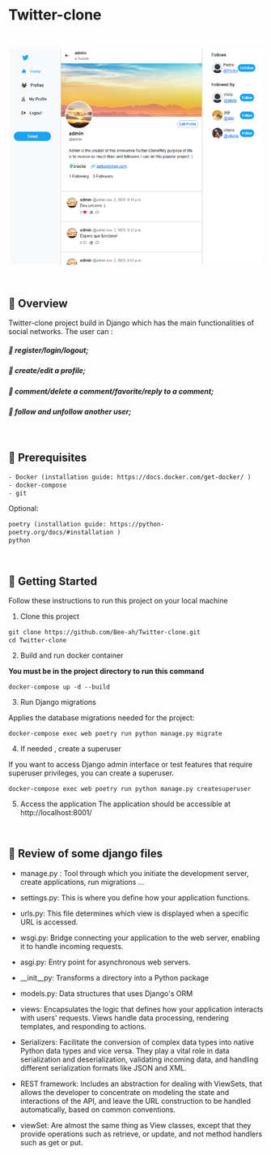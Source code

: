 # Twitter-clone

<br>

![Screenshot of](readme_image.png)

<br>

## :dart: Overview
Twitter-clone project build in Django which has the main functionalities of social networks. 
The user can :
##### :small_orange_diamond: register/login/logout;
##### :small_orange_diamond: create/edit a profile;
##### :small_orange_diamond: comment/delete a comment/favorite/reply to a comment;
##### :small_orange_diamond: follow and unfollow another user;
<br>

## :loudspeaker: Prerequisites

```
- Docker (installation guide: https://docs.docker.com/get-docker/ )
- docker-compose
- git
```

Optional:
```
poetry (installation guide: https://python-poetry.org/docs/#installation )
python
```
<br>

## :dizzy: Getting Started
Follow these instructions to run this project on your local machine 

1. Clone this project

```
git clone https://github.com/Bee-ah/Twitter-clone.git
cd Twitter-clone
```

2. Build and run docker container

**You must be in the project directory to run this command**
```
docker-compose up -d --build
```

3. Run Django migrations

Applies the database migrations needed for the project:
```
docker-compose exec web poetry run python manage.py migrate
```

4. If needed , create a superuser

If you want to access Django admin interface or test features that require superuser privileges, you can create a superuser.
```
docker-compose exec web poetry run python manage.py createsuperuser
```

5. Access the application
The application should be accessible at http://localhost:8001/ 

<br>

## :speech_balloon: Review of some django files

- manage.py : 
Tool through which you initiate the development server, create applications, run migrations ...

- settings.py:
This is where you define how your application functions. 

- urls.py:
This file determines which view is displayed when a specific URL is accessed.

- wsgi.py:
Bridge connecting your application to the web server, enabling it to handle incoming requests.

- asgi.py:
Entry point for asynchronous web servers.

- __init__py: 
Transforms a directory into a Python package

- models.py:
Data structures that uses Django's ORM

- views:
Encapsulates the logic that defines how your application interacts with users' requests. Views handle data processing, rendering templates, and responding to actions. 

- Serializers:
Facilitate the conversion of complex data types into native Python data types and vice versa. They play a vital role in data serialization and deserialization, validating incoming data, and handling different serialization formats like JSON and XML.

- REST framework:
Includes an abstraction for dealing with ViewSets, that allows the developer to concentrate on modeling the state and interactions of the API, and leave the URL construction to be handled automatically, based on common conventions.

- viewSet:
Are almost the same thing as View classes, except that they provide operations such as retrieve, or update, and not method handlers such as get or put.